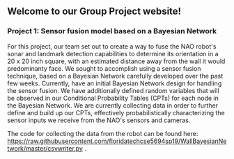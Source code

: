 ## Welcome to our Group Project website!

### Project 1: Sensor fusion model based on a Bayesian Network

For this project, our team set out to create a way to fuse the NAO robot's sonar and landmark detection capabilities to determine its orientation in a 20 x 20 inch square, with an estimated distance away from the wall it would predominanty face. We sought to accomplish using a sensor fusion technique, based on a Bayesian Network carefully developed over the past few weeks. Currently, have an initial Bayesian Network design for handling the sensor fusion. We have additionally defined random variables that will be observed in our Conditional Probability Tables (CPTs) for each node in the Bayesian Network. We are currently collecting data in order to further define and build up our CPTs, effectively probabilistically characterizing the sensor inputs we receive from the NAO's sensors and cameras.

The code for collecting the data from the robot can be found here: https://raw.githubusercontent.com/floridatechcse5694sp19/WallBayesianNetwork/master/csvwriter.py .

